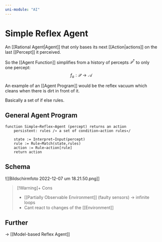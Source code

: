 ```yaml
---
uni-module: "AI"
---
```


# Simple Reflex Agent

An [[Rational Agent|Agent]] that only bases its next [[Action|actions]] on the last [[Percept]] it perceived.

So the [[Agent Function]] simplifies from a history of percepts $\mathcal{P}^*$ to only one percept:
$$f_{a}:\mathcal{P}\to \mathcal{A}$$

An example of an [[Agent Program]] would be the reflex vacuum which cleans when there is dirt in front of it.

Basically a set of if else rules.

## General Agent Program

```
function Simple−Reflex−Agent (percept) returns an action
	persistent: rules /∗ a set of condition−action rules∗/

    state := Interpret−Input(percept)
    rule := Rule−Match(state,rules)
    action := Rule−action[rule]
    return action
```

## Schema

![[Bildschirm­foto 2022-12-07 um 18.21.50.png]]

> [!Warning]+ Cons
> 
> - [[Partially Observable Environment]] (faulty sensors) → infinite loops
> - Cant react to changes of the [[Environment]]
> 

## Further

→ [[Model-based Reflex Agent]]
